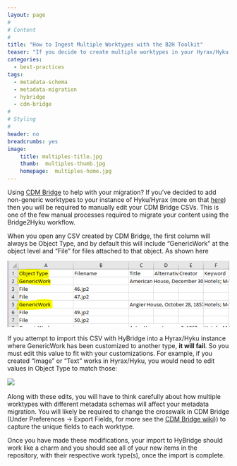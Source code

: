 ```yaml
---
layout: page
#
# Content
#
title: "How to Ingest Multiple Worktypes with the B2H Toolkit"
teaser: "If you decide to create multiple worktypes in your Hyrax/Hyku, here is how to work that into the migration workflow"
categories:
  - best-practices
tags:
  - metadata-schema
  - metadata-migration
  - hybridge
  - cdm-bridge
#
# Styling
#
header: no
breadcrumbs: yes
image:
    title: multiples-title.jpg
    thumb:  multiples-thumb.jpg
    homepage:  multiples-home.jpg
---
```

Using [CDM Bridge](https://github.com/Bridge2Hyku/cdm-bridge/wiki) to help with your migration? If you’ve decided to add non-generic worktypes to your instance of Hyku/Hyrax (more on that [here](https://bridge2hyku.github.io/best-practices/dogbiscuits/))  then you will be required to manually edit your CDM Bridge CSVs.  This is one of the few manual processes required to migrate your content using the Bridge2Hyku workflow.  


When you open any CSV created by CDM Bridge, the first column will always be Object Type, and by default this will include “GenericWork” at the object level and “File” for files attached to that object.  As shown here

<img src="/images/non-edited-cdmbridge-csv.png">

If you attempt to import this CSV with HyBridge into a Hyrax/Hyku instance where GenericWork has been customized to another type, **it will fail**. So you must edit this value to fit with your customizations. For example, if you created “Image” or “Text” works in Hyrax/Hyku, you would need to edit values in Object Type to match those: 

<img src="edited-cdmbridge-csv.png">

Along with these edits, you will have to think carefully about how multiple worktypes with different metadata schemas will affect your metadata migration. You will likely be required to change the crosswalk in CDM Bridge (Under Preferences -> Export Fields, for more see the [CDM Bridge wiki](https://github.com/Bridge2Hyku/cdm-bridge/wiki))) to capture the unique fields to each worktype. 

Once you have made these modifications, your import to HyBridge should work like a charm and you should see all of your new items in the repository, with their respective work type(s), once the import is complete. 

